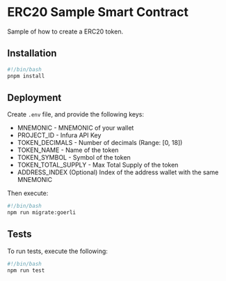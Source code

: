 # ERC20 Sample Smart Contract

Sample of how to create a ERC20 token.

## Installation

```bash
#!/bin/bash
pnpm install
```

## Deployment

Create ```.env``` file, and provide the following keys: 

* MNEMONIC - MNEMONIC of your wallet
* PROJECT_ID - Infura API Key
* TOKEN_DECIMALS - Number of decimals (Range: [0, 18])
* TOKEN_NAME - Name of the token
* TOKEN_SYMBOL - Symbol of the token
* TOKEN_TOTAL_SUPPLY - Max Total Supply of the token
* ADDRESS_INDEX (Optional) Index of the address wallet with the same MNEMONIC

Then execute: 

```bash
#!/bin/bash
npm run migrate:goerli
```

## Tests

To run tests, execute the following: 

```bash
#!/bin/bash
npm run test
```
